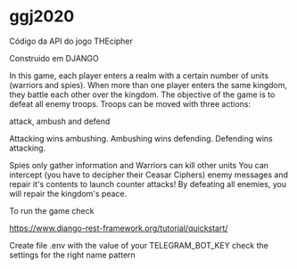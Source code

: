 # ggj2020
Código da API do jogo THEcipher

Construido em DJANGO

In this game, each player enters a realm with a certain number of units (warriors and spies). When more than one player enters the same kingdom, they battle each other over the kingdom.
The objective of the game is to defeat all enemy troops.
Troops can be moved with three actions:

 attack, ambush and defend 

Attacking wins ambushing.
Ambushing wins defending.
Defending wins attacking.

Spies only gather information and Warriors can kill other units
You can intercept (you have to decipher their Ceasar Ciphers) enemy messages and repair it's contents to launch counter attacks!
By defeating all enemies, you will repair the kingdom's peace.

To run the game check 

https://www.django-rest-framework.org/tutorial/quickstart/

Create file .env with the value of your TELEGRAM_BOT_KEY check the settings for the right name pattern

